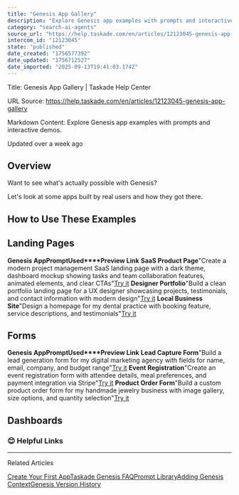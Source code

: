 ```yaml
---
title: "Genesis App Gallery"
description: "Explore Genesis app examples with prompts and interactive demos."
category: "search-ai-agents"
source_url: "https://help.taskade.com/en/articles/12123045-genesis-app-gallery"
intercom_id: "12123045"
state: "published"
date_created: "1756577392"
date_updated: "1756712527"
date_imported: "2025-09-13T19:41:03.174Z"
---
```


Title: Genesis App Gallery | Taskade Help Center

URL Source: https://help.taskade.com/en/articles/12123045-genesis-app-gallery

Markdown Content:
Explore Genesis app examples with prompts and interactive demos.

Updated over a week ago

**Overview**
------------

Want to see what's actually possible with Genesis?

Let's look at some apps built by real users and how they got there.

**How to Use These Examples**
-----------------------------

**Landing Pages**
-----------------

**Genesis App****Prompt****Used****Preview Link**
**SaaS Product Page**"Create a modern project management SaaS landing page with a dark theme, dashboard mockup showing tasks and team collaboration features, animated elements, and clear CTAs"[Try it](https://landing-page-mirage-jdglsxqn.taskade.app/)
**Designer Portfolio**"Build a clean portfolio landing page for a UX designer showcasing projects, testimonials, and contact information with modern design"[Try it](https://portfolio-palette-2fl0un79.taskade.app/)
**Local Business Site**"Design a homepage for my dental practice with booking feature, service descriptions, and testimonials"[Try it](https://dental-home-s4xmcak6.taskade.app/)

**Forms**
---------

**Genesis App****Prompt****Used****Preview Link**
**Lead Capture Form**"Build a lead generation form for my digital marketing agency with fields for name, email, company, and budget range"[Try it](https://lead-capture-form-pmtoelno.taskade.app/)
**Event Registration**"Create an event registration form with attendee details, meal preferences, and payment integration via Stripe"[Try it](https://event-registration-68n46o73.taskade.app/)
**Product Order Form**"Build a custom product order form for my handmade jewelry business with image gallery, size options, and quantity selection"[Try it](https://product-order-form-xpi6oe6j.taskade.app/)

**Dashboards**
--------------

### **😊 Helpful Links**

* * *

Related Articles

[Create Your First App](https://help.taskade.com/en/articles/11957643-create-your-first-app)[Taskade Genesis FAQ](https://help.taskade.com/en/articles/11963051-taskade-genesis-faq)[Prompt Library](https://help.taskade.com/en/articles/12037677-prompt-library)[Adding Genesis Context](https://help.taskade.com/en/articles/12269139-adding-genesis-context)[Genesis Version History](https://help.taskade.com/en/articles/12269476-genesis-version-history)
